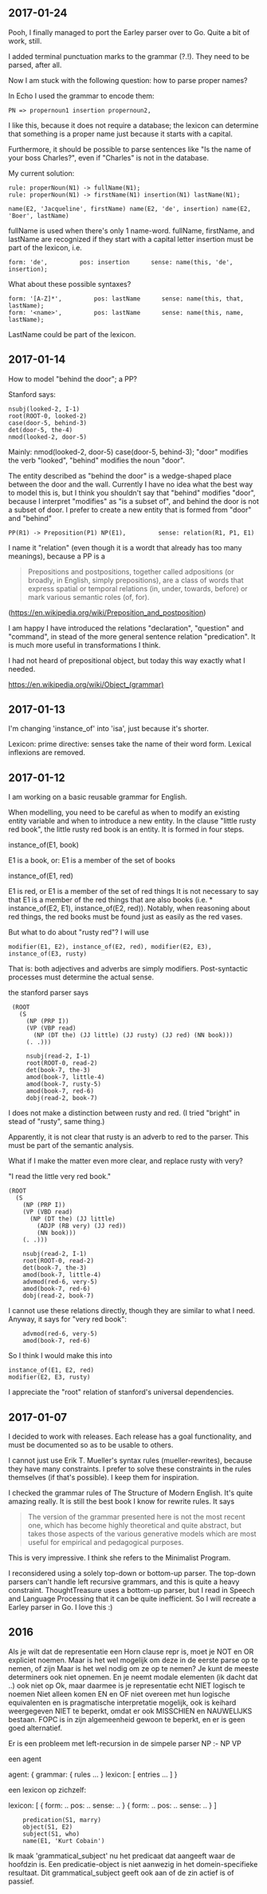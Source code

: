 ## 2017-01-24

Pooh, I finally managed to port the Earley parser over to Go. Quite a bit of work, still.

I added terminal punctuation marks to the grammar (?.!). They need to be parsed, after all.

Now I am stuck with the following question: how to parse proper names?

In Echo I used the grammar to encode them:

    PN => propernoun1 insertion propernoun2,

I like this, because it does not require a database; the lexicon can determine that something is a proper name just because it starts with a capital.

Furthermore, it should be possible to parse sentences like "Is the name of your boss Charles?", even if "Charles" is not in the database.

My current solution:

    rule: properNoun(N1) -> fullName(N1);
    rule: properNoun(N1) -> firstName(N1) insertion(N1) lastName(N1);

    name(E2, 'Jacqueline', firstName) name(E2, 'de', insertion) name(E2, 'Boer', lastName)

fullName is used when there's only 1 name-word.
fullName, firstName, and lastName are recognized if they start with a capital letter
insertion must be part of the lexicon, i.e.

    form: 'de',		    pos: insertion      sense: name(this, 'de', insertion);

What about these possible syntaxes?

    form: '[A-Z]*',		    pos: lastName      sense: name(this, that, lastName);
    form: '<name>',		    pos: lastName      sense: name(this, name, lastName);

LastName could be part of the lexicon.

## 2017-01-14

How to model "behind the door"; a PP?

Stanford says:

```
nsubj(looked-2, I-1)
root(ROOT-0, looked-2)
case(door-5, behind-3)
det(door-5, the-4)
nmod(looked-2, door-5)
```

Mainly: nmod(looked-2, door-5) case(door-5, behind-3); "door" modifies the verb "looked", "behind" modifies the noun "door".

The entity described as "behind the door" is a wedge-shaped place between the door and the wall. Currently I have no idea what the best way to model this is, but I think you shouldn't say that "behind" modifies "door", because I interpret "modifies" as "is a subset of", and behind the door is not a subset of door. I prefer to create a new entity that is formed from "door" and "behind"

```
PP(R1) -> Preposition(P1) NP(E1),         sense: relation(R1, P1, E1)

```

I name it "relation" (even though it is a wordt that already has too many meanings), because a PP is a 

> Prepositions and postpositions, together called adpositions (or broadly, in English, simply prepositions), are a class of words that express spatial or temporal relations (in, under, towards, before) or mark various semantic roles (of, for).

(https://en.wikipedia.org/wiki/Preposition_and_postposition)

I am happy I have introduced the relations "declaration", "question" and "command", in stead of the more general sentence relation "predication". It is much more useful in transformations I think.

I had not heard of prepositional object, but today this way exactly what I needed.

https://en.wikipedia.org/wiki/Object_(grammar)

## 2017-01-13

I'm changing 'instance_of' into 'isa', just because it's shorter.

Lexicon: prime directive: senses take the name of their word form. Lexical inflexions are removed.

## 2017-01-12

I am working on a basic reusable grammar for English.

When modelling, you need to be careful as when to modify an existing entity variable and when to introduce a new entity.
In the clause "little rusty red book", the little rusty red book is an entity. It is formed in four steps.

instance_of(E1, book)

E1 is a book, or: E1 is a member of the set of books

instance_of(E1, red)

E1 is red, or E1 is a member of the set of red things
It is not necessary to say that E1 is a member of the red things that are also books (i.e. * instance_of(E2, E1), instance_of(E2, red)). Notably, when reasoning about red things, the red books must be found just as easily as the red vases.

But what to do about "rusty red"? I will use

```
modifier(E1, E2), instance_of(E2, red), modifier(E2, E3), instance_of(E3, rusty)
```

That is: both adjectives and adverbs are simply modifiers. Post-syntactic processes must determine the actual sense.

the stanford parser says

```
 (ROOT
   (S
     (NP (PRP I))
     (VP (VBP read)
       (NP (DT the) (JJ little) (JJ rusty) (JJ red) (NN book)))
     (. .)))

     nsubj(read-2, I-1)
     root(ROOT-0, read-2)
     det(book-7, the-3)
     amod(book-7, little-4)
     amod(book-7, rusty-5)
     amod(book-7, red-6)
     dobj(read-2, book-7)
```

I does not make a distinction between rusty and red. (I tried "bright" in stead of "rusty", same thing.)

Apparently, it is not clear that rusty is an adverb to red to the parser. This must be part of the semantic analysis.

What if I make the matter even more clear, and replace rusty with very?

"I read the little very red book."

```
(ROOT
  (S
    (NP (PRP I))
    (VP (VBD read)
      (NP (DT the) (JJ little)
        (ADJP (RB very) (JJ red))
        (NN book)))
    (. .)))
    
    nsubj(read-2, I-1)
    root(ROOT-0, read-2)
    det(book-7, the-3)
    amod(book-7, little-4)
    advmod(red-6, very-5)
    amod(book-7, red-6)
    dobj(read-2, book-7)
```

I cannot use these relations directly, though they are similar to what I need. Anyway, it says for "very red book":

```
    advmod(red-6, very-5)
    amod(book-7, red-6)
```

So I think I would make this into

```
instance_of(E1, E2, red)
modifier(E2, E3, rusty)
```

I appreciate the "root" relation of stanford's universal dependencies.

## 2017-01-07

I decided to work with releases. Each release has a goal functionality, and must be documented so as to be usable to others.

I cannot just use Erik T. Mueller's syntax rules (mueller-rewrites), because they have many constraints. I prefer to solve these constraints in the rules themselves (if that's possible). I keep them for inspiration.

I checked the grammar rules of The Structure of Modern English. It's quite amazing really. It is still the best book I know for rewrite rules. It says

>The version of the grammar presented here is not the most recent one, which has become highly theoretical and quite abstract, but takes those aspects of the various generative models which are most useful for empirical and pedagogical purposes.

This is very impressive. I think she refers to the Minimalist Program.

I reconsidered using a solely top-down or bottom-up parser. The top-down parsers can't handle left recursive grammars, and this is quite a heavy constraint. ThoughtTreasure uses a bottom-up parser, but I read in Speech and Language Processing that it can be quite inefficient. So I will recreate a Earley parser in Go. I love this :)

## 2016

Als je wilt dat de representatie een Horn clause repr is, moet je NOT en OR expliciet noemen.
Maar is het wel mogelijk om deze in de eerste parse op te nemen, of zijn
Maar is het wel nodig om ze op te nemen? Je kunt de meeste determiners ook niet opnemen.
En je neemt modale elementen (ik dacht dat ..) ook niet op
Ok, maar daarmee is je representatie echt NIET logisch te noemen
Niet alleen komen EN en OF niet overeen met hun logische equivalenten en is pragmatische interpretatie mogelijk,
    ook is keihard weergegeven NIET te beperkt, omdat er ook MISSCHIEN en NAUWELIJKS bestaan.
FOPC is in zijn algemeenheid gewoon te beperkt, en er is geen goed alternatief.

Er is een probleem met left-recursion in de simpele parser NP :- NP VP

een agent

agent: {
    grammar: {
        rules ...
    }
    lexicon: [
        entries ...
    ]
}

een lexicon op zichzelf:

lexicon: [
    {
        form: ..
        pos: ..
        sense: ..
    }
    {
        form: ..
        pos: ..
        sense: ..
    }
]




		predication(S1, marry)
		object(S1, E2)
		subject(S1, who)
		name(E1, 'Kurt Cobain')

Ik maak 'grammatical_subject' nu het predicaat dat aangeeft waar de hoofdzin is. Een predicatie-object is niet aanwezig in het domein-specifieke resultaat. 
Dit grammatical_subject geeft ook aan of de zin actief is of passief.
